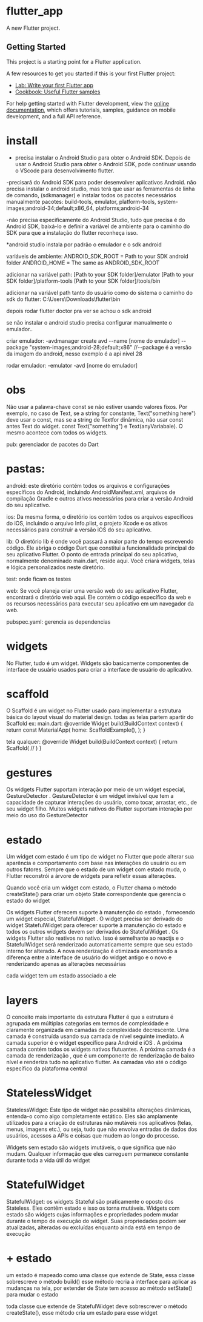 # flutter_app

A new Flutter project.

## Getting Started

This project is a starting point for a Flutter application.

A few resources to get you started if this is your first Flutter project:

- [Lab: Write your first Flutter app](https://docs.flutter.dev/get-started/codelab)
- [Cookbook: Useful Flutter samples](https://docs.flutter.dev/cookbook)

For help getting started with Flutter development, view the
[online documentation](https://docs.flutter.dev/), which offers tutorials,
samples, guidance on mobile development, and a full API reference.

# install
- precisa instalar o Android Studio para obter o Android SDK. Depois de usar o Android Studio para obter o Android SDK, pode continuar usando o VScode para desenvolvimento flutter.

-precisará do Android SDK para poder desenvolver aplicativos Android. 
não precisa instalar o android studio, mas terá que usar as ferramentas de linha de comando, (sdkmanager)
e instalar todos os pacotes necessários manualmente
pacotes: build-tools, emulator, platform-tools, system-images;android-34;default;x86_64, platforms;android-34

-não precisa especificamente do Android Studio, tudo que precisa é do Android SDK, baixá-lo e definir a variável de ambiente para o 
caminho do SDK para que a instalação do flutter reconheça isso.

*android studio instala por padrão o emulador e o sdk android

variáveis de ambiente:
ANDROID_SDK_ROOT = Path to your SDK android folder
ANDROID_HOME = The same as ANDROID_SDK_ROOT

adicionar na variável path:
[Path to your SDK folder]/emulator
[Path to your SDK folder]/platform-tools
[Path to your SDK folder]/tools/bin

adicionar na variável path tanto do usuário como do sistema o caminho do sdk do flutter:
C:\Users\Downloads\flutter\bin

depois rodar flutter doctor pra ver se achou o sdk android

se não instalar o android studio precisa configurar manualmente o emulador..

criar emulador:
-avdmanager create avd --name [nome do emulador] --package "system-images;android-28;default;x86" 
//--package é a versão da imagem do android, nesse exemplo é a api nivel 28

rodar emulador:
-emulator -avd [nome do emulador]

# obs
Não usar a palavra-chave const se não estiver usando valores fixos. Por exemplo, no caso de Text, se a string for constante, Text("something here") deve usar o const, mas se a string de Textfor dinâmica, não usar const antes Text do widget. const Text("something") e Text(anyVariabale). O mesmo acontece com todos os widgets.

pub: gerenciador de pacotes do Dart

# pastas: 
android: este diretório contém todos os arquivos e configurações específicos do Android, incluindo AndroidManifest.xml, arquivos de compilação Gradle e outros ativos necessários para criar a versão Android do seu aplicativo.

ios: Da mesma forma, o diretório ios contém todos os arquivos específicos do iOS, incluindo o arquivo Info.plist, o projeto Xcode e os ativos necessários para construir a versão iOS do seu aplicativo.

lib: O diretório lib é onde você passará a maior parte do tempo escrevendo código. Ele abriga o código Dart que constitui a funcionalidade principal do seu aplicativo Flutter. O ponto de entrada principal do seu aplicativo, normalmente denominado main.dart, reside aqui. Você criará widgets, telas e lógica personalizados neste diretório.

test: onde ficam os testes

web: Se você planeja criar uma versão web do seu aplicativo Flutter, encontrará o diretório web aqui. Ele contém o código específico da web e os recursos necessários para executar seu aplicativo em um navegador da web.

pubspec.yaml: gerencia as dependencias

# widgets
No Flutter, tudo é um widget. Widgets são basicamente componentes de interface de usuário usados ​​para criar a interface de usuário do aplicativo.

# scaffold
O Scaffold é um widget no Flutter usado para implementar a estrutura básica do layout visual do material design. 
todas as telas partem apartir do Scaffold
ex: 
main.dart:
@override
Widget build(BuildContext context) {
    return const MaterialApp(
        home: ScaffoldExample(),
    );
}

tela qualquer:
@override
  Widget build(BuildContext context) {
    return Scaffold(
        //
    )
}

# gestures
Os widgets Flutter suportam interação por meio de um widget especial, GestureDetector . GestureDetector é um widget invisível que tem a capacidade de capturar interações do usuário, como tocar, arrastar, etc., de seu widget filho. Muitos widgets nativos do Flutter suportam interação por meio do uso do GestureDetector

# estado
Um widget com estado é um tipo de widget no Flutter que pode alterar sua aparência e comportamento com base nas interações do usuário ou em outros fatores. Sempre que o estado de um widget com estado muda, o Flutter reconstrói a árvore de widgets para refletir essas alterações.

Quando você cria um widget com estado, o Flutter chama o método createState() para criar um objeto State correspondente que gerencia o estado do widget

Os widgets Flutter oferecem suporte à manutenção do estado , fornecendo um widget especial, StatefulWidget . O widget precisa ser derivado do widget StatefulWidget para oferecer suporte à manutenção do estado e todos os outros widgets devem ser derivados do StatefulWidget . Os widgets Flutter são reativos no nativo. Isso é semelhante ao reactjs e o StatefulWidget será renderizado automaticamente sempre que seu estado interno for alterado. A nova renderização é otimizada encontrando a diferença entre a interface de usuário do widget antigo e o novo e renderizando apenas as alterações necessárias

cada widget tem um estado associado a ele

# layers
O conceito mais importante da estrutura Flutter é que a estrutura é agrupada em múltiplas categorias em termos de complexidade e claramente organizada em camadas de complexidade decrescente. Uma camada é construída usando sua camada de nível seguinte imediato. A camada superior é o widget específico para Android e iOS . A próxima camada contém todos os widgets nativos flutuantes. A próxima camada é a camada de renderização , que é um componente de renderização de baixo nível e renderiza tudo no aplicativo flutter. As camadas vão até o código específico da plataforma central

# StatelessWidget
StatelessWidget: Este tipo de widget não possibilita alterações dinâmicas, entenda-o como algo completamente estático. 
Eles são amplamente utilizados para a criação de estruturas não mutáveis nos aplicativos (telas, menus, imagens etc.), 
ou seja, tudo que não envolva entradas de dados dos usuários, acessos a APIs e coisas que mudem ao longo do processo.

Widgets sem estado são widgets imutáveis, o que significa que não mudam. Qualquer informação que eles carreguem permanece constante durante toda a vida útil do widget

# StatefulWidget
StatefulWidget: os widgets Stateful são praticamente o oposto dos Stateless. Eles contêm estado e isso os torna mutáveis.
Widgets com estado são widgets cujas informações e propriedades podem mudar durante o tempo de execução do widget. Suas propriedades podem ser atualizadas, alteradas ou excluídas enquanto ainda está em tempo de execução

# + estado
um estado é mapeado como uma classe que extende de State, essa classe sobrescreve o método build() esse método recria a interface para aplicar as
mudanças na tela, por extender de State tem acesso ao método setState() para mudar o estado

toda classe que extende de StatefulWidget deve sobrescrever o método createState(), esse método cria um estado para esse widget